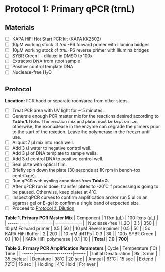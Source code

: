 # Protocol 1: Primary qPCR (trnL)

## Materials
- [ ] KAPA HiFi Hot Start PCR kit (KAPA KK2502)
- [ ] 10µM working stock of *trnL*-P6 forward primer with Illumina bridges 
- [ ] 10µM working stock of *trnL*-P6 reverse primer with Illumina bridges
- [ ] SYBR Green I - diluted in DMSO to 100x
- [ ] Extracted DNA from stool sample 
- [ ] Positive control template DNA
- [ ] Nuclease-free H<sub>2</sub>O

## Protocol
**Location:** PCR hood or separate room/area from other steps.
- [ ] Treat PCR area with UV light for ~15 minutes.
- [ ] Generate enough PCR master mix for the reactions desired according to **Table 1**. Note: The reaction mix and plate must be kept on ice; otherwise, the exonuclease in the enzyme can degrade the primers prior to the start of the reaction. Leave the polymerase in the freezer until use.
- [ ] Aliquot 7 µl mix into each well.
- [ ] Add 3 ul water to negative control well.
- [ ] Add 3 µl of DNA template to sample wells.
- [ ] Add 3 ul control DNA to positive control well.
- [ ] Seal plate with optical film.
- [ ] Briefly spin down the plate (30 seconds at 1K rpm in bench-top centrifuge).  
- [ ] Run qPCR with cycling conditions from **Table 2**.
- [ ] After qPCR run is done, transfer plates to -20˚C if processing is going to be paused.  Otherwise, keep plates at 4˚C.  
- [ ] Inspect qPCR curves to confirm amplification and/or run 5 ul on an agarose gel or E-gel to confirm a single band of expected size.
- [ ] Proceed to [Protocol 2: 
Dilution](https://github.com/bpetrone/mb-pipeline/edit/master/protocol/2_dilution.md)

**Table 1. Primary PCR Master Mix**
| Component	| 1 Rxn (µL) | 100 Rxns (µL) |
| ----------|------------|-------------- |
| Nuclease-free H_2O	| 3.5 | 350 |
| 10 µM Forward primer	| 0.5	| 50 |
| 10 µM Reverse primer	| 0.5	| 50 |
| 5x KAPA HiFi Buffer	| 2	| 200 |
| 10 mM dNTPs	| 0.3 |	30 |
| 100x SYBR Green	| 0.1	| 10 |
| KAPA HiFi polymerase	| 0.1	| 10 |
| **Total**	| **7.0**	| **700**|

**Table 2. Primary PCR Amplification Parameters**
| Cycle |	Temperature (˚C)  | Time |
| ------|-------------------|------ |
| Initial Denaturation   |	95	| 3 min |
| 35 cycles: |
| Denature | 98˚C | 20 sec |
| Anneal | 63˚C	| 15 sec |
| Extend | 72˚C | 15 sec |
| Holding	| 4˚C	Hold | For ever |
